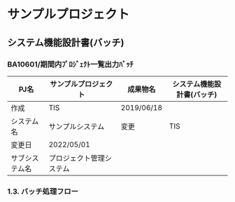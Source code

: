 # サンプルプロジェクト

## システム機能設計書(バッチ)

### BA10601/期間内ﾌﾟﾛｼﾞｪｸﾄ一覧出力ﾊﾞｯﾁ

| PJ名             | サンプルプロジェクト           | 成果物名               | システム機能設計書(バッチ) |
|------------------|------------------------------|------------------------|----------------------------|
| 作成             | TIS                          | 2019/06/18             |                            |
| システム名       | サンプルシステム             | 変更                   | TIS                        |
| 変更日           | 2022/05/01                   |                        |                            |
| サブシステム名   | プロジェクト管理システム     |                        |                            |

### 1.3. バッチ処理フロー